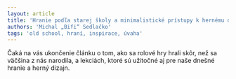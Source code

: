 ```yaml
---
layout: article
title: 'Hranie podľa starej školy a minimalistické prístupy k hernému dizajnu, časť 2.'
authors: 'Michal „Bifi“ Sedlačko'
tags: 'old school, hraní, inspirace, úvaha'
---
```


Čaká na vás ukončenie
článku o tom, ako sa rolové hry hrali
skôr, než sa väčšina z nás narodila,
a lekciách, ktoré sú užitočné aj pre
naše dnešné hranie a herný dizajn.
